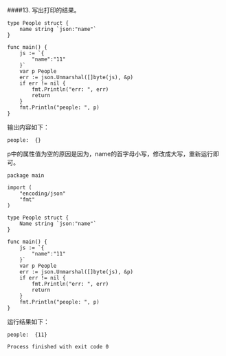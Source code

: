 ####13. 写出打印的结果。
~~~
type People struct {
	name string `json:"name"`
}

func main() {
	js := `{
		"name":"11"
	}`
	var p People
	err := json.Unmarshal([]byte(js), &p)
	if err != nil {
		fmt.Println("err: ", err)
		return
	}
	fmt.Println("people: ", p)
}
~~~
输出内容如下：
~~~
people:  {}
~~~
p中的属性值为空的原因是因为，name的首字母小写，修改成大写，重新运行即可。

~~~
package main

import (
	"encoding/json"
	"fmt"
)

type People struct {
	Name string `json:"name"`
}

func main() {
	js := `{
        "name":"11"
    }`
	var p People
	err := json.Unmarshal([]byte(js), &p)
	if err != nil {
		fmt.Println("err: ", err)
		return
	}
	fmt.Println("people: ", p)
}
~~~
运行结果如下：
~~~
people:  {11}

Process finished with exit code 0
~~~